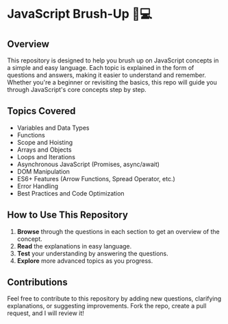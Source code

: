 
# JavaScript Brush-Up 🧠💻

## Overview
This repository is designed to help you brush up on JavaScript concepts in a simple and easy language. Each topic is explained in the form of questions and answers, making it easier to understand and remember. Whether you're a beginner or revisiting the basics, this repo will guide you through JavaScript's core concepts step by step.

## Topics Covered
- Variables and Data Types
- Functions
- Scope and Hoisting
- Arrays and Objects
- Loops and Iterations
- Asynchronous JavaScript (Promises, async/await)
- DOM Manipulation
- ES6+ Features (Arrow Functions, Spread Operator, etc.)
- Error Handling
- Best Practices and Code Optimization

## How to Use This Repository
1. **Browse** through the questions in each section to get an overview of the concept.
2. **Read** the explanations in easy language.
3. **Test** your understanding by answering the questions.
4. **Explore** more advanced topics as you progress.

## Contributions
Feel free to contribute to this repository by adding new questions, clarifying explanations, or suggesting improvements. Fork the repo, create a pull request, and I will review it!



